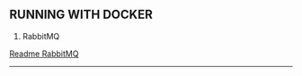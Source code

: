 RUNNING WITH DOCKER
---------------------------------------------------------------------------------------------------------

1. RabbitMQ

[Readme RabbitMQ](./rabbitmq/README.md)

---------------------------------------------------------------------------------------------------------

